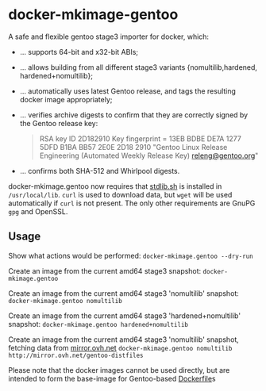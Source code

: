 docker-mkimage-gentoo
=====================

A safe and flexible gentoo stage3 importer for docker, which:

 * ... supports 64-bit and x32-bit ABIs;

 * ... allows building from all different stage3 variants {nomultilib,hardened,
       hardened+nomultilib};

 * ... automatically uses latest Gentoo release, and tags the resulting docker
       image appropriately;

 * ... verifies archive digests to confirm that they are correctly signed by
       the Gentoo release key:

   > RSA key ID 2D182910
   > Key fingerprint = 13EB BDBE DE7A 1277 5DFD  B1BA BB57 2E0E 2D18 2910
   > "Gentoo Linux Release Engineering (Automated Weekly Release Key) <releng@gentoo.org>"

 * ... confirms both SHA-512 and Whirlpool digests.

docker-mkimage.gentoo now requires that
[stdlib.sh](https://github.com/srcshelton/stdlib.sh/) is installed in
`/usr/local/lib`.  `curl` is used to download data, but `wget` will be used
automatically if `curl` is not present.  The only other requirements are GnuPG
`gpg` and OpenSSL.

Usage
-----

Show what actions would be performed:
	`docker-mkimage.gentoo --dry-run`

Create an image from the current amd64 stage3 snapshot:
	`docker-mkimage.gentoo`

Create an image from the current amd64 stage3 'nomultilib' snapshot:
	`docker-mkimage.gentoo nomultilib`

Create an image from the current amd64 stage3 'hardened+nomultilib' snapshot:
	`docker-mkimage.gentoo hardened+nomultilib`

Create an image from the current amd64 stage3 'nomultilib' snapshot, fetching
data from [mirror.ovh.net](http://mirror.ovh.net/gentoo-distfiles)
	`docker-mkimage.gentoo nomultilib http://mirror.ovh.net/gentoo-distfiles`

Please note that the docker images cannot be used directly, but are intended to
form the base-image for Gentoo-based
[Dockerfile](http://docs.docker.io/reference/builder/)s
